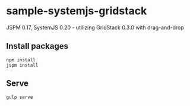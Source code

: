 # sample-systemjs-gridstack
JSPM 0.17, SystemJS 0.20 - utilizing GridStack 0.3.0 with drag-and-drop

## Install packages

```
npm install
jspm install
```

## Serve

```
gulp serve
```
